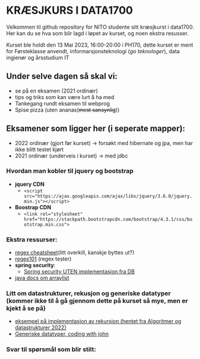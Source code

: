 # KRÆSJKURS I DATA1700

Velkommen til github repository for NITO studente sitt kræsjkurst i data1700. Her kan du se hva som blir lagd i løpet av
kurset, og noen ekstra resusser.

Kurset ble holdt den 13 Mai 2023, 16:00-20:00 i PH170, dette kurset er ment for Førsteklasse anvendt,
informarsjonsteknologi (*go teknologer*), data ingienør og årsstudium IT

## Under selve dagen så skal vi:

- se på en eksamen (2021 ordinær)
- tips og triks som kan være lurt å ha med
- Tankegang rundt eksamen til webprog
- Spise pizza (uten ananas(~~mest sansynlig~~))

## Eksamener som ligger her (i seperate mapper):

- 2022 ordinær (gjort før kurset) &rarr; forsøkt med hibernate og jpa, men har ikke blitt testet kjørt
- 2021 ordinær (underveis i kurset) &rarr;  med jdbc

### Hvordan man kobler til jquery og bootstrap

- **jquery CDN**
    - ```<script src="https://ajax.googleapis.com/ajax/libs/jquery/3.6.0/jquery.min.js"></script> ```
- **Boostrap CDN**
    - ```<link rel="stylesheet" href="https://stackpath.bootstrapcdn.com/bootstrap/4.3.1/css/bootstrap.min.css">```

### Ekstra ressurser:

- [regex cheatsheet](https://cheatography.com/davechild/cheat-sheets/regular-expressions/)(litt overkill, kanskje byttes
  ut?)
- [regex101](https://regex101.com/) (regex tester)
- **spring security**:
    - [Spring security UTEN implementasjon fra DB](https://github.com/jpwiig/securityData1700)
- [java docs om arraylist](https://docs.oracle.com/javase/8/docs/api/java/util/ArrayList.html)

### Litt om datastrukturer, rekusjon og generiske datatyper (kommer ikke til å gå gjennom dette på kurset så mye, men er kjekt å se på)

- [eksempel på implementasjon av rekursjon (hentet fra Algoritmer og datastrukturer 2022)](https://github.com/strene/oslomet-algdat-2022-material/blob/master/src/Recursion1.java)
- [Generiske datatyper, coding with john](https://www.youtube.com/watch?v=K1iu1kXkVoA&t=11s)

### Svar til spørsmål som blir stilt: 
